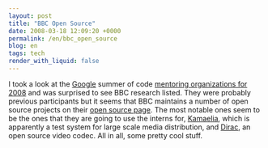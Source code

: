 ```yaml
---
layout: post
title: "BBC Open Source"
date: 2008-03-18 12:09:20 +0000
permalink: /en/bbc_open_source
blog: en
tags: tech
render_with_liquid: false
---
```


I took a look at the [Google](http://www.google.com/ "Google") summer of code [mentoring organizations for 2008](http://code.google.com/soc/2008) and was surprised to see BBC research listed. They were probably previous participants but it seems that BBC maintains a number of open source projects on their [open source page](http://www.bbc.co.uk/opensource/). The most notable ones seem to be the ones that they are going to use the interns for, [Kamaelia](http://www.bbc.co.uk/opensource/projects/kamaelia/), which is apparently a test system for large scale media distribution, and [Dirac](http://www.bbc.co.uk/opensource/projects/dirac/), an open source video codec. All in all, some pretty cool stuff.
